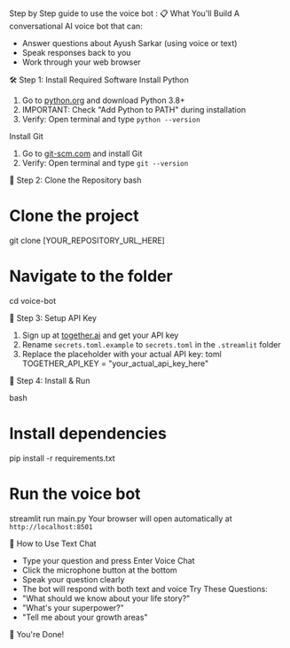 Step by Step guide to use the voice bot :
📋 What You'll Build
A conversational AI voice bot that can:
- Answer questions about Ayush Sarkar (using voice or text)
- Speak responses back to you
- Work through your web browser

🛠️ Step 1: Install Required Software
Install Python
1. Go to [python.org](https://python.org/downloads/) and download Python 3.8+
2. IMPORTANT: Check "Add Python to PATH" during installation
3. Verify: Open terminal and type `python --version`

Install Git
1. Go to [git-scm.com](https://git-scm.com/downloads) and install Git
2. Verify: Open terminal and type `git --version`

📁 Step 2: Clone the Repository
bash
# Clone the project
git clone [YOUR_REPOSITORY_URL_HERE]
# Navigate to the folder
cd voice-bot

🔑 Step 3: Setup API Key

1. Sign up at [together.ai](https://together.ai) and get your API key
2. Rename `secrets.toml.example` to `secrets.toml` in the `.streamlit` folder
3. Replace the placeholder with your actual API key:
toml
TOGETHER_API_KEY = "your_actual_api_key_here"

🚀 Step 4: Install & Run

bash
# Install dependencies
pip install -r requirements.txt
# Run the voice bot
streamlit run main.py
Your browser will open automatically at `http://localhost:8501`

🎯 How to Use
Text Chat
- Type your question and press Enter
Voice Chat  
- Click the microphone button at the bottom
- Speak your question clearly
- The bot will respond with both text and voice
 Try These Questions:
- "What should we know about your life story?"
- "What's your superpower?"
- "Tell me about your growth areas"
  
🎉 You're Done!
